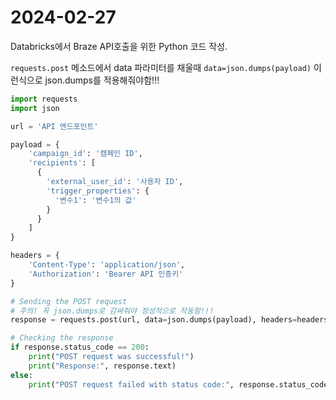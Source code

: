 # 2024-02-27

Databricks에서 Braze API호출을 위한 Python 코드 작성.

`requests.post` 메소드에서 data 파라미터를 채울때 `data=json.dumps(payload)` 이런식으로 json.dumps를 적용해줘야함!!!

```python
import requests
import json

url = 'API 엔드포인트'

payload = {
    'campaign_id': '캠페인 ID',
    'recipients': [
      {
        'external_user_id': '사용자 ID',
        'trigger_properties': {
          '변수1': '변수1의 값'
        }
      }
    ]
}

headers = {
    'Content-Type': 'application/json',
    'Authorization': 'Bearer API 인증키'
}

# Sending the POST request
# 주의! 꼭 json.dumps로 감싸줘야 정성적으로 작동함!!!
response = requests.post(url, data=json.dumps(payload), headers=headers)

# Checking the response
if response.status_code == 200:
    print("POST request was successful!")
    print("Response:", response.text)
else:
    print("POST request failed with status code:", response.status_code)
```
